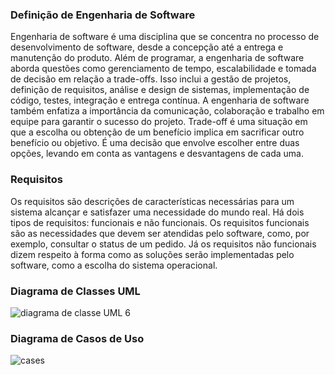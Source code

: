 ### Definição de Engenharia de Software

Engenharia de software é uma disciplina que se concentra no processo de desenvolvimento de software, desde a concepção até a entrega e manutenção do produto. Além de programar, a engenharia de software aborda questões como gerenciamento de tempo, escalabilidade e tomada de decisão em relação a trade-offs. Isso inclui a gestão de projetos, definição de requisitos, análise e design de sistemas, implementação de código, testes, integração e entrega contínua. A engenharia de software também enfatiza a importância da comunicação, colaboração e trabalho em equipe para garantir o sucesso do projeto.
Trade-off é uma situação em que a escolha ou obtenção de um benefício implica em sacrificar outro benefício ou objetivo. É uma decisão que envolve escolher entre duas opções, levando em conta as vantagens e desvantagens de cada uma.

### Requisitos

Os requisitos são descrições de características necessárias para um sistema alcançar e satisfazer uma necessidade do mundo real. Há dois tipos de requisitos: funcionais e não funcionais. Os requisitos funcionais são as necessidades que devem ser atendidas pelo software, como, por exemplo, consultar o status de um pedido. Já os requisitos não funcionais dizem respeito à forma como as soluções serão implementadas pelo software, como a escolha do sistema operacional.

### Diagrama de Classes UML


![diagrama de classe UML 6](https://github.com/Alessandra-Moreira/bertoti/assets/107525483/db8f4a23-4a9c-4cbc-8837-87f8253f619b)

### Diagrama de Casos de Uso 

![cases](https://github.com/Alessandra-Moreira/bertoti/assets/107525483/c38ff537-65b4-4191-b31a-0026eb381644)
